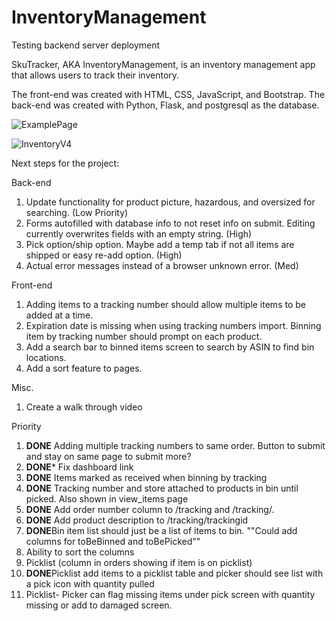
# InventoryManagement
Testing backend server deployment


SkuTracker, AKA InventoryManagement, is an inventory management app that allows users to track their inventory. 

The front-end was created with HTML, CSS, JavaScript, and Bootstrap. The back-end was created with Python, Flask, and postgresql as the database. 

![ExamplePage](https://user-images.githubusercontent.com/66417986/120581300-93912200-c3f8-11eb-9074-d19aa8c2c03f.png)

![InventoryV4](https://user-images.githubusercontent.com/66417986/121511796-0846fc00-c9b7-11eb-90af-26fab959c0f0.jpg)


Next steps for the project:

Back-end

1. Update functionality for product picture, hazardous, and oversized for searching. (Low Priority)
2. Forms autofilled with database info to not reset info on submit. Editing currently overwrites fields with an empty string. (High)
3. Pick option/ship option. Maybe add a temp tab if not all items are shipped or easy re-add option. (High)
4. Actual error messages instead of a browser unknown error. (Med)



Front-end
1. Adding items to a tracking number should allow multiple items to be added at a time. 
2. Expiration date is missing when using tracking numbers import. Binning item by tracking number should prompt on each product.
3. Add a search bar to binned items screen to search by ASIN to find bin locations. 
4. Add a sort feature to pages. 


Misc.
1. Create a walk through video

Priority
1. **DONE** Adding multiple tracking numbers to same order. Button to submit and stay on same page to submit more?
2. **DONE*** Fix dashboard link
3. **DONE** Items marked as received when binning by tracking
4. **DONE** Tracking number and store attached to products in bin until picked. Also shown in view_items page
5. **DONE** Add order number column to /tracking and /tracking/<trackingid>. 
6. **DONE** Add product description to /tracking/trackingid
7. **DONE**Bin item list should just be a list of items to bin. ""Could add columns for toBeBinned and toBePicked""
8. Ability to sort the columns
9.  Picklist (column in orders showing if item is on picklist)
10. **DONE**Picklist add items to a picklist table and picker should see list with a pick icon with quantity pulled
11. Picklist- Picker can flag missing items under pick screen with quantity missing or add to damaged screen. 